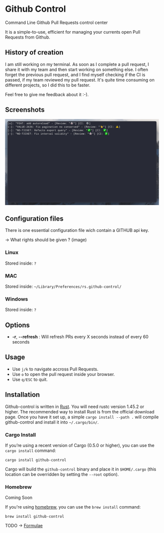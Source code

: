 # Github Control

Command Line Github Pull Requests control center

It is a simple-to-use, efficient for managing your currents open Pull Requests from Github.

## History of creation

I am still working on my terminal. As soon as I complete a pull request, I share it with my team and then start working on something else. I often forget the previous pull request,
and I find myself checking if the CI is passed, if my team reviewed my pull request.
It's quite time consuming on different projects, so I did this to be faster.

Feel free to give me feedback about it :-).

## Screenshots

![Demo usecase for Github-control](github-control-screen.png?raw=true "Github-control Demo")

## Configuration files

There is one essential configuration file wich contain a GITHUB api key.

-> What rights should be given ?
(image)

### Linux
Stored inside: `?`

### MAC
Stored inside: `~/Library/Preferences/rs.github-control/`

### Windows
Stored inside: `?`

## Options

- **-r**, **--refresh** <refresh>: Will refresh PRs every X seconds instead of every 60 seconds

## Usage

- Use `j/k` to navigate accross Pull Requests.
- Use `o` to  open the pull request inside your browser.
- Use `q/ESC` to quit.

## Installation

Github-control is written in [Rust](http://www.rust-lang.org). You will need rustc version 1.45.2 or higher. The recommended way to install Rust is from the official download page.
Once you have it set up, a simple `cargo install --path .` will compile github-control and install it into `~/.cargo/bin/`.

### Cargo Install

If you’re using a recent version of Cargo (0.5.0 or higher), you can use the `cargo install` command:

    cargo install github-control

Cargo will build the `github-control` binary and place it in `$HOME/.cargo` (this location can be overridden by setting the `--root` option).

### Homebrew

Coming Soon

If you're using [homebrew](https://brew.sh/), you can use the `brew install` command:

    brew install github-control

TODO -> [Formulae](https://github.com/Homebrew/homebrew-core/blob/master/Formula/github-control.rb)

